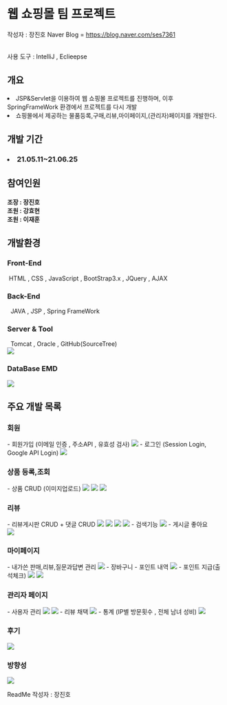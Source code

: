 # 웹 쇼핑몰 팀 프로젝트
작성자 : 장진호
Naver Blog = https://blog.naver.com/ses7361

<br>
사용 도구 : IntelliJ , Eclieepse <br>
<h2>개요</h2>
<li>JSP&Servlet을 이용하여 웹 쇼핑몰 프로젝트를 진행하며, 
이후 SpringFrameWork 환경에서 프로젝트를 다시 개발</li>
<li>쇼핑몰에서 제공하는 물품등록,구매,리뷰,마이페이지,(관리자)페이지를 개발한다.</li>

<h2>개발 기간</h2>
<h3><li>21.05.11~21.06.25</li></h3>

<h2>참여인원</h2>
<h4>
조장 :  장진호 <br>
조원 :  강효현<br>
조원 :  이재훈
</h4>


<h2>개발환경</h2>
<h3>Front-End</h3>
&nbsp;HTML , CSS , JavaScript , BootStrap3.x , JQuery , AJAX
<h3>Back-End</h3>
&nbsp; JAVA , JSP , Spring FrameWork
<h3>Server & Tool</h3>
&nbsp; Tomcat , Oracle , GitHub(SourceTree)<Br>
<img src="https://user-images.githubusercontent.com/82253939/122634744-11546d80-d11b-11eb-8b14-fec6540de204.png">
<h3>DataBase EMD</h3>
<img src="https://user-images.githubusercontent.com/82253939/122634629-2977bd00-d11a-11eb-9b10-d1acfd86d3a0.png">
<h2>주요 개발 목록</h2>
<h3>회원</h3>
- 회원가입 (이메일 인증 , 주소API , 유효성 검사)
  <img src="https://user-images.githubusercontent.com/82253939/122634772-43fe6600-d11b-11eb-8f02-d9c9a3c8eca5.png">
- 로그인 (Session Login, Google API Login)
  <img src="https://user-images.githubusercontent.com/82253939/122634802-73ad6e00-d11b-11eb-98f4-4d29ee87c29c.png">

<h3>상품 등록,조회</h3>
- 상품 CRUD (이미지업로드)
  <img src="https://user-images.githubusercontent.com/82253939/122634813-832cb700-d11b-11eb-9a1f-c6cfed7753bb.png">
  <img src="https://user-images.githubusercontent.com/82253939/122634824-8cb61f00-d11b-11eb-8262-05659933d710.png">
  <img src="https://user-images.githubusercontent.com/82253939/122634836-9475c380-d11b-11eb-9944-1d1ec48c7994.png">
<h3>리뷰</h3>
- 리뷰게시판 CRUD + 댓글 CRUD
  <img src="https://user-images.githubusercontent.com/82253939/122634856-ad7e7480-d11b-11eb-8816-bc23dc0b8358.png">
  <img src="https://user-images.githubusercontent.com/82253939/122634870-c38c3500-d11b-11eb-87c5-aef7de8c7eff.png">
  <img src="https://user-images.githubusercontent.com/82253939/122634878-ce46ca00-d11b-11eb-80a3-cbdcafb0f112.png">
  <img src="https://user-images.githubusercontent.com/82253939/122634890-d69f0500-d11b-11eb-811f-21837fbcd673.png">
- 검색기능
  <img src="https://user-images.githubusercontent.com/82253939/122634900-e3235d80-d11b-11eb-9bd2-e0b8f8b3c969.png">
- 게시글 좋아요 <br>
  <img src="https://user-images.githubusercontent.com/82253939/122634918-edddf280-d11b-11eb-999f-1158e4d79557.png">
<h3>마이페이지</h3>
- 내가쓴 판매,리뷰,질문과답변 관리
  <img src="https://user-images.githubusercontent.com/82253939/122634935-fb937800-d11b-11eb-90a3-4321ce84c127.png">
- 장바구니
- 포인트 내역
  <img src="https://user-images.githubusercontent.com/82253939/122634945-051ce000-d11c-11eb-8d76-a4cc16752552.png">
- 포인트 지급(출석체크)
  <img src="https://user-images.githubusercontent.com/82253939/122634951-10700b80-d11c-11eb-9f3a-ee94c43768a9.png">
  <img src="https://user-images.githubusercontent.com/82253939/122634956-182fb000-d11c-11eb-924a-58c7e369de19.png">
<h3>관리자 페이지</h3>
- 사용자 관리
  <img src="https://user-images.githubusercontent.com/82253939/122634968-28e02600-d11c-11eb-991b-1680649694be.png">
  <img src="https://user-images.githubusercontent.com/82253939/122634973-31386100-d11c-11eb-976a-2ea19c5ad0c3.png">
- 리뷰 채택
  <img src="https://user-images.githubusercontent.com/82253939/122634987-41504080-d11c-11eb-955f-3f6e408409e3.png">
- 통계 (IP별 방문횟수 , 전체 남녀 성비)
  <img src="https://user-images.githubusercontent.com/82253939/122634994-47462180-d11c-11eb-88f1-34d4b2521510.png">


<h3>후기</h3>
  <img src="https://user-images.githubusercontent.com/82253939/122635003-52994d00-d11c-11eb-8d27-278d68925c1f.png">
<h3>방향성</h3>
  <img src="https://user-images.githubusercontent.com/82253939/122635007-5927c480-d11c-11eb-8a10-1caab07cb8a8.png">


ReadMe 작성자 : 장진호

